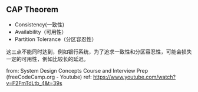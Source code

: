 ## CAP Theorem

- Consistency(一致性)
- Availability（可用性）
- Partition Tolerance（分区容忍性）

这三点不能同时达到，例如银行系统，为了追求一致性和分区容忍性，可能会损失一定的可用性，例如比较长的延迟。

from: System Design Concepts Course and Interview Prep (freeCodeCamp.org - Youtube)
ref: https://www.youtube.com/watch?v=F2FmTdLtb_4&t=39s
